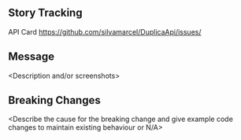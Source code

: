 ## Story Tracking
API Card https://github.com/silvamarcel/DuplicaApi/issues/<issue number>

## Message
<Description and/or screenshots>

## Breaking Changes
<Describe the cause for the breaking change and give example code changes to maintain existing behaviour or N/A>
